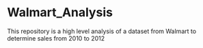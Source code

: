 # Walmart_Analysis
This repository is a high level analysis of a dataset from Walmart to determine sales from 2010 to 2012
